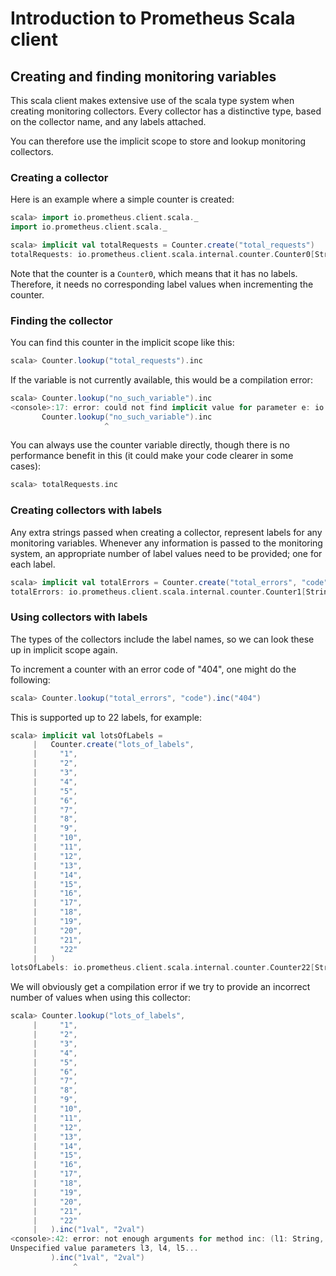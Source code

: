 # Introduction to Prometheus Scala client

## Creating and finding monitoring variables

This scala client makes extensive use of the scala type system when
creating monitoring collectors. Every collector has a distinctive
type, based on the collector name, and any labels attached.

You can therefore use the implicit scope to store and lookup
monitoring collectors.

### Creating a collector

Here is an example where a simple counter is created:

```scala
scala> import io.prometheus.client.scala._
import io.prometheus.client.scala._

scala> implicit val totalRequests = Counter.create("total_requests")
totalRequests: io.prometheus.client.scala.internal.counter.Counter0[String("total_requests")] = io.prometheus.client.scala.internal.counter.Counter0@6547b39e
```

Note that the counter is a `Counter0`, which means that it
has no labels. Therefore, it needs no corresponding label values
when incrementing the counter.

### Finding the collector

You can find this counter in the implicit scope like this:

```scala
scala> Counter.lookup("total_requests").inc
```

If the variable is not currently available, this would be a
compilation error:

```scala
scala> Counter.lookup("no_such_variable").inc
<console>:17: error: could not find implicit value for parameter e: io.prometheus.client.scala.internal.counter.Counter0[String("no_such_variable")]
       Counter.lookup("no_such_variable").inc
                     ^
```

You can always use the counter variable directly, though
there is no performance benefit in this (it could make your
code clearer in some cases):

```scala
scala> totalRequests.inc
```

### Creating collectors with labels

Any extra strings passed when creating a collector, represent
labels for any monitoring variables. Whenever any information is
passed to the monitoring system, an appropriate number of label
values need to be provided; one for each label.

```scala
scala> implicit val totalErrors = Counter.create("total_errors", "code")
totalErrors: io.prometheus.client.scala.internal.counter.Counter1[String("total_errors"),String("code")] = io.prometheus.client.scala.internal.counter.Counter1@19f3ff90
```

### Using collectors with labels

The types of the collectors include the label names, so we can
look these up in implicit scope again.

To increment a counter with an error code of "404", one might
do the following:

```scala
scala> Counter.lookup("total_errors", "code").inc("404")
```

This is supported up to 22 labels, for example:

```scala
scala> implicit val lotsOfLabels =
     |   Counter.create("lots_of_labels",
     |     "1",
     |     "2",
     |     "3",
     |     "4",
     |     "5",
     |     "6",
     |     "7",
     |     "8",
     |     "9",
     |     "10",
     |     "11",
     |     "12",
     |     "13",
     |     "14",
     |     "15",
     |     "16",
     |     "17",
     |     "18",
     |     "19",
     |     "20",
     |     "21",
     |     "22"
     |   )
lotsOfLabels: io.prometheus.client.scala.internal.counter.Counter22[String("lots_of_labels"),String("1"),String("2"),String("3"),String("4"),String("5"),String("6"),String("7"),String("8"),String("9"),String("10"),String("11"),String("12"),String("13"),String("14"),String("15"),String("16"),String("17"),String("18"),String("19"),String("20"),String("21"),String("22")] = io.prometheus.client.scala.internal.counter.Counter22@4903d875
```

We will obviously get a compilation error if we try to provide an incorrect
number of values when using this collector:

```scala
scala> Counter.lookup("lots_of_labels",
     |     "1",
     |     "2",
     |     "3",
     |     "4",
     |     "5",
     |     "6",
     |     "7",
     |     "8",
     |     "9",
     |     "10",
     |     "11",
     |     "12",
     |     "13",
     |     "14",
     |     "15",
     |     "16",
     |     "17",
     |     "18",
     |     "19",
     |     "20",
     |     "21",
     |     "22"
     |   ).inc("1val", "2val")
<console>:42: error: not enough arguments for method inc: (l1: String, l2: String, l3: String, l4: String, l5: String, l6: String, l7: String, l8: String, l9: String, l10: String, l11: String, l12: String, l13: String, l14: String, l15: String, l16: String, l17: String, l18: String, l19: String, l20: String, l21: String, l22: String)Unit.
Unspecified value parameters l3, l4, l5...
         ).inc("1val", "2val")
              ^
```
  
